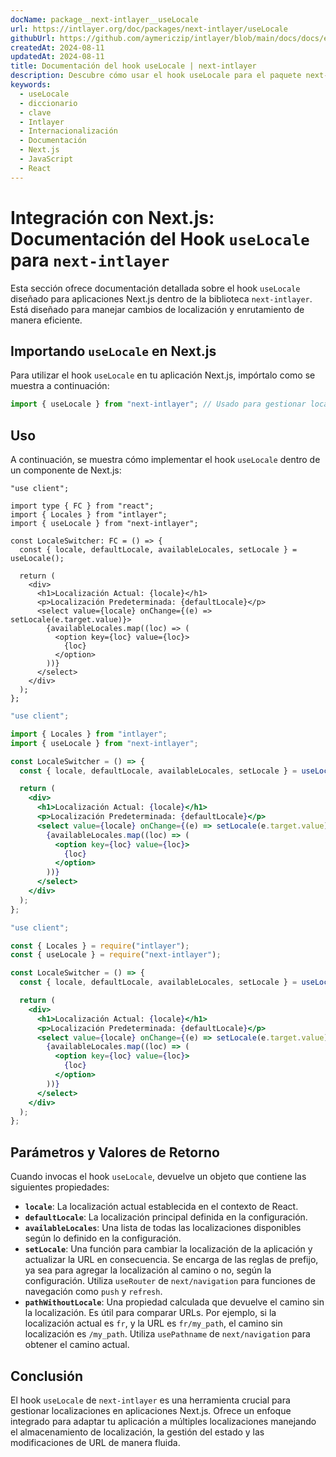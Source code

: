 ```yaml
---
docName: package__next-intlayer__useLocale
url: https://intlayer.org/doc/packages/next-intlayer/useLocale
githubUrl: https://github.com/aymericzip/intlayer/blob/main/docs/docs/en/packages/next-intlayer/useLocale.md
createdAt: 2024-08-11
updatedAt: 2024-08-11
title: Documentación del hook useLocale | next-intlayer
description: Descubre cómo usar el hook useLocale para el paquete next-intlayer
keywords:
  - useLocale
  - diccionario
  - clave
  - Intlayer
  - Internacionalización
  - Documentación
  - Next.js
  - JavaScript
  - React
---
```


# Integración con Next.js: Documentación del Hook `useLocale` para `next-intlayer`

Esta sección ofrece documentación detallada sobre el hook `useLocale` diseñado para aplicaciones Next.js dentro de la biblioteca `next-intlayer`. Está diseñado para manejar cambios de localización y enrutamiento de manera eficiente.

## Importando `useLocale` en Next.js

Para utilizar el hook `useLocale` en tu aplicación Next.js, impórtalo como se muestra a continuación:

```javascript
import { useLocale } from "next-intlayer"; // Usado para gestionar localizaciones y enrutamiento en Next.js
```

## Uso

A continuación, se muestra cómo implementar el hook `useLocale` dentro de un componente de Next.js:

```tsx fileName="src/components/LocaleSwitcher.tsx" codeFormat="typescript"
"use client";

import type { FC } from "react";
import { Locales } from "intlayer";
import { useLocale } from "next-intlayer";

const LocaleSwitcher: FC = () => {
  const { locale, defaultLocale, availableLocales, setLocale } = useLocale();

  return (
    <div>
      <h1>Localización Actual: {locale}</h1>
      <p>Localización Predeterminada: {defaultLocale}</p>
      <select value={locale} onChange={(e) => setLocale(e.target.value)}>
        {availableLocales.map((loc) => (
          <option key={loc} value={loc}>
            {loc}
          </option>
        ))}
      </select>
    </div>
  );
};
```

```jsx fileName="src/components/LocaleSwitcher.mjx" codeFormat="esm"
"use client";

import { Locales } from "intlayer";
import { useLocale } from "next-intlayer";

const LocaleSwitcher = () => {
  const { locale, defaultLocale, availableLocales, setLocale } = useLocale();

  return (
    <div>
      <h1>Localización Actual: {locale}</h1>
      <p>Localización Predeterminada: {defaultLocale}</p>
      <select value={locale} onChange={(e) => setLocale(e.target.value)}>
        {availableLocales.map((loc) => (
          <option key={loc} value={loc}>
            {loc}
          </option>
        ))}
      </select>
    </div>
  );
};
```

```jsx fileName="src/components/LocaleSwitcher.csx" codeFormat="commonjs"
"use client";

const { Locales } = require("intlayer");
const { useLocale } = require("next-intlayer");

const LocaleSwitcher = () => {
  const { locale, defaultLocale, availableLocales, setLocale } = useLocale();

  return (
    <div>
      <h1>Localización Actual: {locale}</h1>
      <p>Localización Predeterminada: {defaultLocale}</p>
      <select value={locale} onChange={(e) => setLocale(e.target.value)}>
        {availableLocales.map((loc) => (
          <option key={loc} value={loc}>
            {loc}
          </option>
        ))}
      </select>
    </div>
  );
};
```

## Parámetros y Valores de Retorno

Cuando invocas el hook `useLocale`, devuelve un objeto que contiene las siguientes propiedades:

- **`locale`**: La localización actual establecida en el contexto de React.
- **`defaultLocale`**: La localización principal definida en la configuración.
- **`availableLocales`**: Una lista de todas las localizaciones disponibles según lo definido en la configuración.
- **`setLocale`**: Una función para cambiar la localización de la aplicación y actualizar la URL en consecuencia. Se encarga de las reglas de prefijo, ya sea para agregar la localización al camino o no, según la configuración. Utiliza `useRouter` de `next/navigation` para funciones de navegación como `push` y `refresh`.
- **`pathWithoutLocale`**: Una propiedad calculada que devuelve el camino sin la localización. Es útil para comparar URLs. Por ejemplo, si la localización actual es `fr`, y la URL es `fr/my_path`, el camino sin localización es `/my_path`. Utiliza `usePathname` de `next/navigation` para obtener el camino actual.

## Conclusión

El hook `useLocale` de `next-intlayer` es una herramienta crucial para gestionar localizaciones en aplicaciones Next.js. Ofrece un enfoque integrado para adaptar tu aplicación a múltiples localizaciones manejando el almacenamiento de localización, la gestión del estado y las modificaciones de URL de manera fluida.
